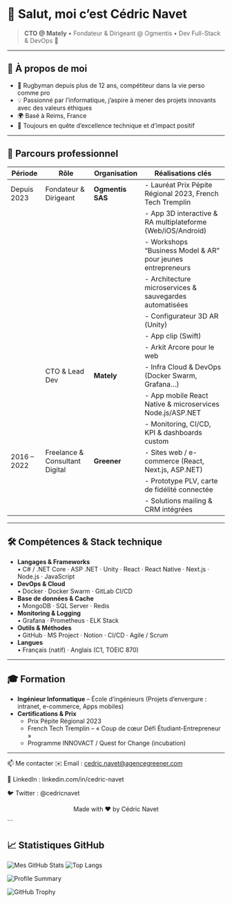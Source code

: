 # 👋 Salut, moi c’est Cédric Navet

> **CTO @ Mately** • Fondateur & Dirigeant @ Ogmentis • Dev Full-Stack & DevOps 🚀

---

## 📖 À propos de moi

- 🏉 Rugbyman depuis plus de 12 ans, compétiteur dans la vie perso comme pro  
- 💡 Passionné par l’informatique, j’aspire à mener des projets innovants avec des valeurs éthiques  
- 🌍 Basé à Reims, France  
- 🎯 Toujours en quête d’excellence technique et d’impact positif

---

## 💼 Parcours professionnel

| Période       | Rôle                            | Organisation         | Réalisations clés                                 |
|---------------|---------------------------------|----------------------|---------------------------------------------------|
| Depuis 2023   | Fondateur & Dirigeant           | **Ogmentis SAS**     | - Lauréat Prix Pépite Régional 2023, French Tech Tremplin  
|               |                                 |                      | - App 3D interactive & RA multiplateforme (Web/iOS/Android)  
|               |                                 |                      | - Workshops “Business Model & AR” pour jeunes entrepreneurs |
|               |                                 |                      | - Architecture microservices & sauvegardes automatisées |
|               |                                 |                      | - Configurateur 3D AR (Unity)  |
|               |                                 |                      | - App clip (Swift) |
|               |                                 |                      | - Arkit Arcore pour le web |
|               | CTO & Lead Dev                  | **Mately**           | - Infra Cloud & DevOps (Docker Swarm, Grafana…)  
|               |                                 |                      | - App mobile React Native & microservices Node.js/ASP.NET  
|               |                                 |                      | - Monitoring, CI/CD, KPI & dashboards custom      |
| 2016 – 2022   | Freelance & Consultant Digital  | **Greener**          | - Sites web / e-commerce (React, Next.js, ASP.NET)  
|               |                                 |                      | - Prototype PLV, carte de fidélité connectée  
|               |                                 |                      | - Solutions mailing & CRM intégrées               |

---

## 🛠️ Compétences & Stack technique

- **Langages & Frameworks**  
  • C# / .NET Core · ASP .NET · Unity · React · React Native · Next.js · Node.js · JavaScript  
- **DevOps & Cloud**  
  • Docker · Docker Swarm · GitLab CI/CD  
- **Base de données & Cache**  
  • MongoDB · SQL Server · Redis  
- **Monitoring & Logging**  
  • Grafana · Prometheus · ELK Stack  
- **Outils & Méthodes**  
  • GitHub · MS Project · Notion · CI/CD · Agile / Scrum  
- **Langues**  
  • Français (natif) · Anglais (C1, TOEIC 870)

---

## 🎓 Formation

- **Ingénieur Informatique** – École d’ingénieurs (Projets d’envergure : intranet, e-commerce, Apps mobiles)  
- **Certifications & Prix**  
  - Prix Pépite Régional 2023  
  - French Tech Tremplin – « Coup de cœur Défi Étudiant-Entrepreneur »  
  - Programme INNOVACT / Quest for Change (incubation)

---

📫 Me contacter
✉️ Email : cedric.navet@agencegreener.com

🔗 LinkedIn : linkedin.com/in/cedric-navet

🐦 Twitter : @cedricnavet

<p align="center"> Made with ❤️ by Cédric Navet </p> ```

## 📈 Statistiques GitHub

![Mes GitHub Stats](https://github-readme-stats.vercel.app/api?username=CedricNavet&show_icons=true&theme=radical&count_private=true&include_all_commits=true)
![Top Langs](https://github-readme-stats.vercel.app/api/top-langs/?username=CedricNavet&layout=compact&theme=radical)

![Profile Summary](https://profile-summary-for-github.com/api/cards/profile-details?username=CedricNavet&show_icons=true&theme=dark&count_private=true)

![GitHub Trophy](https://github-profile-trophy.vercel.app/?username=CedricNavet&theme=dark)


```md
